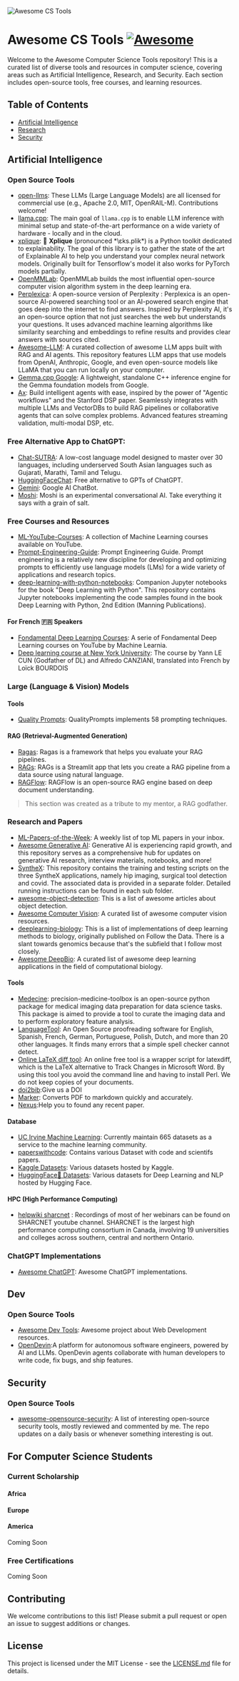 ![Awesome CS Tools](ezgif-2-f5236de7c3.jpg)
# Awesome CS Tools [![Awesome](https://cdn.rawgit.com/sindresorhus/awesome/d7305f38d29fed78fa85652e3a63e154dd8e8829/media/badge.svg)](https://github.com/gth-ai/awesome-cs-tools)

Welcome to the Awesome Computer Science Tools repository! This is a curated list of diverse tools and resources in computer science, covering areas such as Artificial Intelligence, Research, and Security. Each section includes open-source tools, free courses, and learning resources.

## Table of Contents

- [Artificial Intelligence](#artificial-intelligence)
- [Research](#research)
- [Security](#security)

## Artificial Intelligence

### Open Source Tools
- [open-llms](https://github.com/gth-ai/open-llms): These LLMs (Large Language Models) are all licensed for commercial use (e.g., Apache 2.0, MIT, OpenRAIL-M). Contributions welcome!
- [llama.cpp](https://github.com/ggerganov/llama.cpp): The main goal of `llama.cpp` is to enable LLM inference with minimal setup and state-of-the-art performance on a wide variety of hardware - locally and in the cloud.
- [xplique](https://github.com/deel-ai/xplique): 🦊 **Xplique** (pronounced *\ɛks.plik\*) is a Python toolkit dedicated to explainability. The goal of this library is to gather the state of the art of Explainable AI to help you understand your complex neural network models. Originally built for Tensorflow's model it also works for PyTorch models partially.
- [OpenMMLab](https://github.com/open-mmlab): OpenMMLab builds the most influential open-source computer vision algorithm system in the deep learning era.
- [Perplexica](https://github.com/ItzCrazyKns/Perplexica): A open-source version of Perplexity : Perplexica is an open-source AI-powered searching tool or an AI-powered search engine that goes deep into the internet to find answers. Inspired by Perplexity AI, it's an open-source option that not just searches the web but understands your questions. It uses advanced machine learning algorithms like similarity searching and embeddings to refine results and provides clear answers with sources cited.
- [Awesome-LLM](https://github.com/Shubhamsaboo/awesome-llm-apps): A curated collection of awesome LLM apps built with RAG and AI agents. This repository features LLM apps that use models from OpenAI, Anthropic, Google, and even open-source models like LLaMA that you can run locally on your computer.
- [Gemma.cpp Google](https://github.com/google/gemma.cpp): A lightweight, standalone C++ inference engine for the Gemma foundation models from Google.
- [Ax](https://github.com/ax-llm/ax): Build intelligent agents with ease, inspired by the power of "Agentic workflows" and the Stanford DSP paper. Seamlessly integrates with multiple LLMs and VectorDBs to build RAG pipelines or collaborative agents that can solve complex problems. Advanced features streaming validation, multi-modal DSP, etc.

### Free Alternative App to ChatGPT:
- [Chat-SUTRA](https://chat.two.ai/): A low-cost language model designed to master over 30 languages, including underserved South Asian languages such as Gujarati, Marathi, Tamil and Telugu.
- [HuggingFaceChat](https://huggingface.co/chat/assistants): Free alternative to GPTs of ChatGPT.
- [Gemini](https://gemini.google.com/app): Google AI ChatBot.
- [Moshi](https://us.moshi.chat/?queue_id=talktomoshi): Moshi is an experimental conversational AI. Take everything it says with a grain of salt.

  
### Free Courses and Resources
- [ML-YouTube-Courses](https://github.com/dair-ai/ML-YouTube-Courses): A collection of Machine Learning courses available on YouTube.
- [Prompt-Engineering-Guide](https://github.com/dair-ai/Prompt-Engineering-Guide): Prompt Engineering Guide. Prompt engineering is a relatively new discipline for developing and optimizing prompts to efficiently use language models (LMs) for a wide variety of applications and research topics.
- [deep-learning-with-python-notebooks](https://github.com/fchollet/deep-learning-with-python-notebooks): Companion Jupyter notebooks for the book "Deep Learning with Python". This repository contains Jupyter notebooks implementing the code samples found in the book Deep Learning with Python, 2nd Edition (Manning Publications).

#### For French 🇫🇷 Speakers 
- [Fondamental Deep Learning Courses](https://www.youtube.com/playlist?list=PLO_fdPEVlfKoanjvTJbIbd9V5d9Pzp8Rw): A serie of Fondamental Deep Learning courses on YouTube by Machine Learnia.
- [Deep learning course at New York University](https://lbourdois.github.io/cours-dl-nyu/): The course by Yann LE CUN (Godfather of DL) and Alfredo CANZIANI, translated into French by Loïck BOURDOIS

### Large (Language & Vision) Models
#### Tools
- [Quality Prompts](https://github.com/sarthakrastogi/quality-prompts): QualityPrompts implements 58 prompting techniques.
  
#### RAG (Retrieval-Augmented Generation)
- [Ragas](https://github.com/explodinggradients/ragas): Ragas is a framework that helps you evaluate your RAG pipelines.
- [RAGs](https://github.com/run-llama/rags): RAGs is a Streamlit app that lets you create a RAG pipeline from a data source using natural language.
- [RAGFlow](https://github.com/infiniflow/ragflow): RAGFlow is an open-source RAG engine based on deep document understanding.

> This section was created as a tribute to my mentor, a RAG godfather.

### Research and Papers
- [ML-Papers-of-the-Week](https://github.com/dair-ai/ML-Papers-of-the-Week): A weekly list of top ML papers in your inbox.
- [Awesome Generative AI](https://github.com/aishwaryanr/awesome-generative-ai-guide): Generative AI is experiencing rapid growth, and this repository serves as a comprehensive hub for updates on generative AI research, interview materials, notebooks, and more!
- [SyntheX](https://github.com/arcadelab/SyntheX): This repository contains the training and testing scripts on the three SyntheX applications, namely hip imaging, surgical tool detection and covid. The associated data is provided in a separate folder. Detailed running instructions can be found in each sub folder.
- [awesome-object-detection](https://github.com/gth-ai/awesome-object-detection): This is a list of awesome articles about object detection.
- [Awesome Computer Vision](https://github.com/jbhuang0604/awesome-computer-vision): A curated list of awesome computer vision resources.
- [deeplearning-biology](https://github.com/hussius/deeplearning-biology): This is a list of implementations of deep learning methods to biology, originally published on Follow the Data. There is a slant towards genomics because that's the subfield that I follow most closely.
- [Awesome DeepBio](https://github.com/gokceneraslan/awesome-deepbio): A curated list of awesome deep learning applications in the field of computational biology.
  
#### Tools 
- [Medecine](https://github.com/primakov/precision-medicine-toolbox): precision-medicine-toolbox is an open-source python package for medical imaging data preparation for data science tasks. This package is aimed to provide a tool to curate the imaging data and to perform exploratory feature analysis.
- [LanguageTool](https://github.com/languagetool-org/languagetool): An Open Source proofreading software for English, Spanish, French, German, Portuguese, Polish, Dutch, and more than 20 other languages. It finds many errors that a simple spell checker cannot detect.
- [Online LaTeX diff tool](https://3142.nl/latex-diff/): An online free tool is a wrapper script for latexdiff, which is the LaTeX alternative to Track Changes in Microsoft Word. By using this tool you avoid the command line and having to install Perl. We do not keep copies of your documents.
- [doi2bib](https://www.doi2bib.org/):Give us a DOI
- [Marker](https://github.com/VikParuchuri/marker): Converts PDF to markdown quickly and accurately.
- [Nexus](https://libstc.cc/#/):Help you to found any recent paper.

#### Database
- [UC Irvine Machine Learning](https://archive.ics.uci.edu): Currently maintain 665 datasets as a service to the machine learning community.
- [paperswithcode](https://paperswithcode.com/datasets): Contains various Dataset with code and scientifs papers.
- [Kaggle Datasets](https://www.kaggle.com/datasets): Various datasets hosted by Kaggle.
- [HuggingFace🤗 Datasets](https://huggingface.co/datasets): Various datasets for Deep Learning and NLP hosted by Hugging Face.

#### HPC (High Performance Computing)
- [helpwiki sharcnet](https://helpwiki.sharcnet.ca/wiki/Online_Seminars) : Recordings of most of her webinars can be found on SHARCNET youtube channel. SHARCNET is the largest high performance computing consortium in Canada, involving 19 universities and colleges across southern, central and northern Ontario.

### ChatGPT Implementations
- [Awesome ChatGPT](https://github.com/stars/acheong08/lists/awesome-chatgpt): Awesome ChatGPT implementations.


## Dev
### Open Source Tools
- [Awesome Dev Tools](https://github.com/markodenic/web-development-resources): Awesome project about Web Development resources.
- [OpenDevin](https://github.com/OpenDevin/OpenDevin):A platform for autonomous software engineers, powered by AI and LLMs. OpenDevin agents collaborate with human developers to write code, fix bugs, and ship features.

## Security

### Open Source Tools
- [awesome-opensource-security](https://github.com/CaledoniaProject/awesome-opensource-security): A list of interesting open-source security tools, mostly reviewed and commented by me. The repo updates on a daily basis or whenever something interesting is out.

## For Computer Science Students
### Current Scholarship
#### Africa
#### Europe
#### America
Coming Soon
### Free Certifications
Coming Soon

## Contributing

We welcome contributions to this list! Please submit a pull request or open an issue to suggest additions or changes.

## License

This project is licensed under the MIT License - see the [LICENSE.md](LICENSE.md) file for details.
